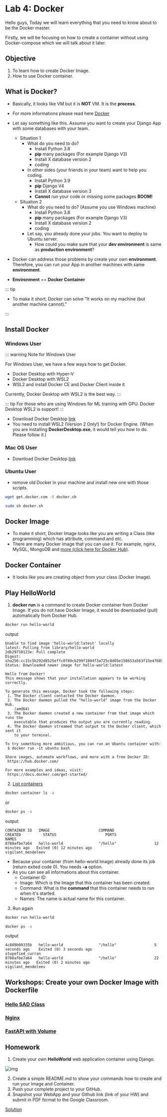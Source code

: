 # Lab 4: Docker

Hello guys, Today we will learn everything that you need to know about to be the Docker master.

Firstly, we will be focusing on how to create a container without using Docker-compose which we will talk about it later.

## Objective
1. To learn how to create Docker Image.
2. How to use Docker container.

## What is Docker?
- Basically, it looks like VM but it is **NOT** VM. It is the **process**.
- For more informations please read here [Docker](https://docs.docker.com/get-started/overview/)
- Let say something like this. Assume you want to create your Django App with some databases with your team.
  - Situation 1
    - What do you need to do?
      - Install Python 3.8
      - **pip** many packages (For example Django V3)
      - Install X database version 2
      - coding 
    - In other sides (your friends in your team) want to help you coding.
      - Install Python 3.9
      - **pip** Django V4
      - Install X database version 3
      - **Cannot** run your code or missing some packages **BOOM!**
  - Situation 2
    - What do you need to do? (Assume you use Windows machine)
      - Install Python 3.8
      - **pip** many packages (For example Django V3)
      - Install X database version 2
      - coding 
    - Let say, you already done your jobs. You want to deploy to Ubuntu server.
      - How could you make sure that your **dev environment** is same as **production environment**?

- Docker can address those problems by create your own **environment**. Therefore, you can run your App in another machines with same **environment**.
- **Environment** == **Docker Container**

::: tip

- To make it short, Docker can solve "It works on my machine (but another machine cannot)."
  
:::

## Install Docker

### Windows User

::: warning Note for Windows User

For Windows User, we have a few ways how to get Docker.
- Docker Desktop with Hyper-V
- Docker Desktop with WSL2
- WSL2 and install Docker CE and Docker Client inside it

Currently, Docker Desktop with WSL2 is the best way.
:::

::: tip
For those who are using Windows for ML training with GPU. Docker Desktop WSL2 is support!
:::

- Download Docker Desktop [link](https://www.docker.com/products/docker-desktop)
- You need to install WSL2 (Version 2 Only!) for Docker Engine. (When you are installing **DockerDesktop.exe**, it would tell you how to do. Please follow it.)

### Mac OS User
- Download Docker Desktop [link](https://www.docker.com/products/docker-desktop)

### Ubuntu User
- remove old Docker in your machine and install new one with those scripts.
```bash
wget get.docker.com -O docker.sh
```
```bash
sudo sh docker.sh
```


## Docker Image
- To make it short, Docker Image looks like you are writing a Class (like programming) which has attribute, command and etc.
- There are many Docker image that you can use it. For example, nginx, MySQL, MongoDB and [more (click here for Docker Hub)](https://hub.docker.com/).

## Docker Container
- It looks like you are creating object from your class (Docker Image).

## Play HelloWorld

1. **docker run** is a command to create Docker container from Docker Image. If you do not have Docker Image, it would be downloaded (pull) automatically from Docker Hub.
```bash
docker run hello-world
```

output
```{1,2}
Unable to find image 'hello-world:latest' locally
latest: Pulling from library/hello-world
2db29710123e: Pull complete
Digest: sha256:cc15c5b292d8525effc0f89cb299f1804f3a725c8d05e158653a563f15e4f685
Status: Downloaded newer image for hello-world:latest

Hello from Docker!
This message shows that your installation appears to be working correctly.

To generate this message, Docker took the following steps:
 1. The Docker client contacted the Docker daemon.
 2. The Docker daemon pulled the "hello-world" image from the Docker Hub.
    (amd64)
 3. The Docker daemon created a new container from that image which runs the
    executable that produces the output you are currently reading.
 4. The Docker daemon streamed that output to the Docker client, which sent it
    to your terminal.

To try something more ambitious, you can run an Ubuntu container with:
 $ docker run -it ubuntu bash

Share images, automate workflows, and more with a free Docker ID:
 https://hub.docker.com/

For more examples and ideas, visit:
 https://docs.docker.com/get-started/
```

2. [List containers](https://docs.docker.com/engine/reference/commandline/ps/)

```bash
docker container ls -a
```
or
```bash
docker ps -a
```
output
```
CONTAINER ID   IMAGE                      COMMAND                  CREATED          STATUS                      PORTS                    NAMES
8788afbe7a64   hello-world                "/hello"                 12 minutes ago   Exited (0) 12 minutes ago                            vigilant_mendeleev
```

- Because your container (from hello-world Image) already done its job (return exited code 0). You needs **-a** option.
- As you can see all informations about this container.
  - Container ID
  - Image: Which is the Image that this container has been created.
  - Command: What is the **command** that this container needs to run when it's started.
  - Names: The name is actual name for this container.

3. Run again
```bash
docker run hello-world
```

```bash
docker ps -a
```

output
```
4c889b09335b   hello-world                "/hello"                 5 seconds ago    Exited (0) 3 seconds ago                            stupefied_curran
8788afbe7a64   hello-world                "/hello"                 22 minutes ago   Exited (0) 2 minutes ago                            vigilant_mendeleev
```

## Workshops: Create your own Docker Image with Dockerfile

### [Hello SAD Class](./hello-sad-class.md)
### [Nginx](./nginx.md)
### [FastAPI with Volume](./fast-api.md)

## Homework

1. Create your own **HelloWorld** web application container using Django.

![img](./output.png)

2. Create a simple README.md to show your commands how to create and run your Image and Container.
3. Push your complete project to your GitHub.
4. Snapshot your WebApp and your Github link (link of your HW) and submit in PDF format to the Google Classroom.

[Solution](./hw-sol.md)

